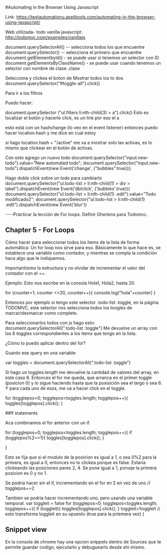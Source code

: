 

#Automating in the Browser Using Javascript 

Link: https://testautomationu.applitools.com/automating-in-the-browser-using-javascript/



Web utilizada- todo vanilla javascript:  http://todomvc.com/examples/vanillajs


document.querySelectorAll() -- selecciona todos los que encuentre
document.querySelector() -- selecciona el primero que encuentre
document.getElementbyId() - se puede usar si tenemos un selector con ID
document.getElementsByClassName() - se puede usar cuando tenemos un selector con nombre de clase .clase

Selecciona y clickea el boton de Mostrar todos los to dos
document.querySelector("#toggle-all").click()


Para ir a los filtros

Puedo hacer: 

document.querySelector ("ul.filters li:nth-child(3) > a").click()
Esto es localizar el botón y hacerle click, es un link por eso el a

esto está con un hashchange (lo veo en el event listener)
entonces puedo hacer 
location.hash y me dice en cual estoy

si hago location.hash = "/active" me va a mostrar solo las activas, es lo mismo que clickear en el botón de activas. 

Con esto agrego un nuevo todo
document.querySelector("input.new-todo").value="New automated todo";
document.querySelector("input.new-todo").dispatchEvent(new Event('change', {"bubbles":true}));

Hago doble click sobre un todo para cambiarlo
document.querySelector("ul.todo-list > li:nth-child(1) > div > label").dispatchEvent(new Event('dblclick', {'bubbles':true}))
document.querySelector("ul.todo-list > li:nth-child(1) .edit").value="Todo modificado2";
document.querySelector("ul.todo-list > li:nth-child(1) .edit").dispatchEvent(new Event('blur'))


----Practicar la lección de For loops. Definir Gherkins para Todomvc.

## Chapter 5 - For Loops
Cómo hacer para seleccionar todos los items de la lista de forma automática: 
Un for loop nos sirve para eso. Básicamente lo que hace es, se establece una variable como contador, y mientras se compla la condición hace algo que le indiquemos. 

Importantísimo la estructura y no olvidar de incrementar el valor del contador con el ++. 

Ejemplo: Esto nos escribe en la consola Hola1, Hola2, hasta 20.

for (counter=1; counter <=20, counter++){
	console.log("hola"+counter)
}


Entonces por ejemplo si tengo este selector .todo-list .toggle, en la página TODOMVC, este selector nos selecciona todos los toogles de marcar/desmarcar como completo.

Para seleccionarlos todos con js hago esto: 
document.querySelectorAll(".todo-list .toggle")
Me devuelve un array con los 6 toggles correspondientes a los items que tengo en la lista.

¿Cómo lo puedo aplicar dentro del for?

Guardo ese query en una variable:

var toggles = document.querySelectorAll(".todo-list .toggle")

Si hago un toggles.length me devuelve la cantidad de valores del array, en este caso 6.
Entonces el for me queda, que arranca en el primer toggle (posicion 0) y lo sigue haciendo hasta que la posisición sea el largo o sea 6. Y para cada uno de esos, me va a hacer click en el toggle. 

for (togglepos=0; togglepos<toggles.length; togglepos++){
	toggles[togglepos].click();
}


##If statements

Aca combinamos el for anterior con un if. 

for (togglepos=0; togglepos<toggles.length; togglepos++){
	if (togglepos%2==1){
		toggles[togglepos].click();
	}

}

Esto se fija que si el modulo de la posicion es igual a 1, o sea 0%2 para la primera, es igual a 0, entonces no lo clickea porque es false. Estaria clickeando las posiciones pares 2, 4. Se pone igual a 1, poruqe la primera posicion es 0 y no 1. 

Se podria hacer sin el if, incrementando en el for en 2 en vez de uno // togglepos+=2

Tambien se podria hacer incrementando uno, pero usando una variable temporal. 
var toggleit = false
for (togglepos=0; togglepos<toggles.length; togglepos++){
	if (toggleit){
		toggles[togglepos].click();
	}
	toggleit=!toggleit // esto transforma toggleit en su opuesto (true para la priemera vez)
}


## Snippet view

En la consola de chrome hay una opcion snippets dentro de Sources que te permite guardar codigo, ejecutarlo y  debuguearlo desde ahi mismo. 


